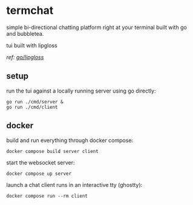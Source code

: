 # termchat
simple bi-directional chatting platform right at your terminal built with go and bubbletea.

tui built with lipgloss

*ref: [go/lipgloss](https://github.com/charmbracelet/lipgloss)*

## setup
run the tui against a locally running server using go directly:

```
go run ./cmd/server &
go run ./cmd/client
```

## docker
build and run everything through docker compose:

```
docker compose build server client
```

start the websocket server:

```
docker compose up server
```

launch a chat client runs in an interactive tty (ghostty):

```
docker compose run --rm client
```
